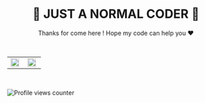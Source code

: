 <div align="center" valign="top" width="33%">  
<h1> 🤞 JUST A NORMAL CODER 🤞 </h1>
</div>

<p align="center" valign="top" >
  Thanks for come here ! Hope my code can help you ♥️
</p>
  
<br/>

<table>
  <tr>
    <td valign="top" width="50%">
      <img src="https://github-readme-stats.vercel.app/api?username=zyZuZyz&show_icons=true&count_private=true&hide_border=true" align="left" style="width: 90%" />
    </td>
    <td valign="top" width="50%">
      <img src="https://github-readme-stats.vercel.app/api/top-langs/?username=zyZuZyz&hide_border=true&layout=compact" align="left" style="width: 90%" />
    </td>
  </tr>
</table>  

<br/>

![Profile views counter](https://komarev.com/ghpvc/?username=zyZuZyz&&style=flat-square)  


